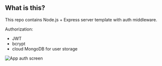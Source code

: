 ## What is this?

This repo contains Node.js + Express server template with auth middleware.

Authorization: 
 - JWT
 - bcrypt
 - cloud MongoDB for user storage

![App auth screen](https://i.ibb.co/wgSgLwQ/screem.png "Auth screen")
